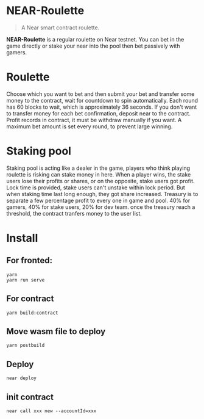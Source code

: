 # NEAR-Roulette
> A Near smart contract roulette. 
> 
**NEAR-Roulette** is a regular roulette on Near testnet. You can bet in the game directly or stake your near into the pool then bet passively with gamers.
    
# Roulette
Choose which you want to bet and then submit your bet and transfer some money to the contract, wait for countdown to spin automatically. Each round has 60 blocks to wait, which is approximately 36 seconds. 
If you don't want to transfer money for each bet confirmation, deposit near to the contract. Profit records in contract, it must be withdraw manually if you want.
A maximum bet amount is set every round, to prevent large winning.

# Staking pool
Staking pool is acting like a dealer in the game, players who think playing roulette is risking can stake money in here. When a player wins, the stake users lose their profits or shares, or on the opposite, stake users got profit.
Lock time is provided, stake users can't unstake within lock period. But when staking time last long enough, they got share increased.
Treasury is to separate a few percentage profit to every one in game and pool. 40% for gamers, 40% for stake users, 20% for dev team. once the treasury reach a threshold, the contract tranfers money to the user list.

# Install
## For fronted:
```
yarn
yarn run serve
```
## For contract
```
yarn build:contract
```
## Move wasm file to deploy
```
yarn postbuild
```
## Deploy
```
near deploy
```
## init contract
```
near call xxx new --accountId=xxx
```
